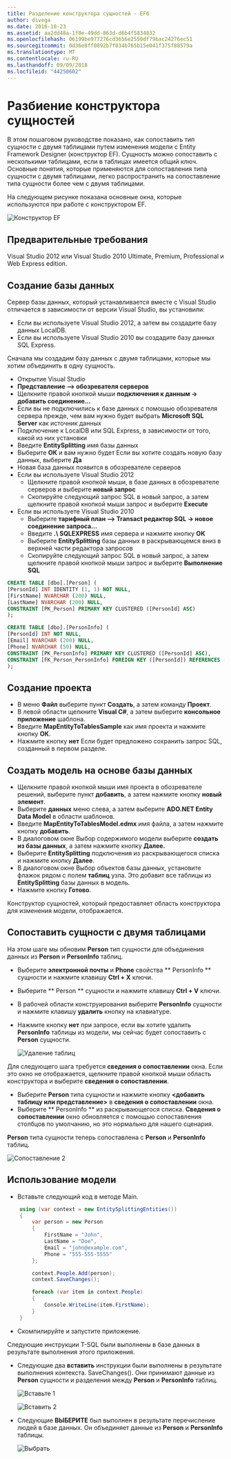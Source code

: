 ```yaml
---
title: Разделение конструктора сущностей - EF6
author: divega
ms.date: 2016-10-23
ms.assetid: aa2dd48a-1f0e-49dd-863d-d6b4f5834832
ms.openlocfilehash: 06199be977276cd3656e2550df79bac24276ec51
ms.sourcegitcommit: 0d36e8ff0892b7f034b765b15e041f375f88579a
ms.translationtype: MT
ms.contentlocale: ru-RU
ms.lasthandoff: 09/09/2018
ms.locfileid: "44250602"
---
```

# <a name="designer-entity-splitting"></a>Разбиение конструктора сущностей
В этом пошаговом руководстве показано, как сопоставить тип сущности с двумя таблицами путем изменения модели с Entity Framework Designer (конструктор EF). Сущность можно сопоставить с несколькими таблицами, если в таблицах имеется общий ключ. Основные понятия, которые применяются для сопоставления типа сущности с двумя таблицами, легко распространить на сопоставление типа сущности более чем с двумя таблицами.

На следующем рисунке показана основные окна, которые используются при работе с конструктором EF.

![Конструктор EF](~/ef6/media/efdesigner.png)

## <a name="prerequisites"></a>Предварительные требования

Visual Studio 2012 или Visual Studio 2010 Ultimate, Premium, Professional и Web Express edition.

## <a name="create-the-database"></a>Создание базы данных

Сервер базы данных, который устанавливается вместе с Visual Studio отличается в зависимости от версии Visual Studio, вы установили:

-   Если вы используете Visual Studio 2012, а затем вы создадите базу данных LocalDB.
-   Если вы используете Visual Studio 2010 вы создадите базу данных SQL Express.

Сначала мы создадим базу данных с двумя таблицами, которые мы хотим объединить в одну сущность.

-   Открытие Visual Studio
-   **Представление —&gt; обозревателя серверов**
-   Щелкните правой кнопкой мыши **подключения к данным -&gt; добавить соединение...**
-   Если вы не подключились к базе данных с помощью обозревателя сервера прежде, чем вам нужно будет выбрать **Microsoft SQL Server** как источник данных
-   Подключение к LocalDB или SQL Express, в зависимости от того, какой из них установки
-   Введите **EntitySplitting** имя базы данных
-   Выберите **ОК** и вам нужно будет Если вы хотите создать новую базу данных, выберите **Да**
-   Новая база данных появится в обозревателе серверов
-   Если вы используете Visual Studio 2012
    -   Щелкните правой кнопкой мыши, в базе данных в обозревателе серверов и выберите **новый запрос**
    -   Скопируйте следующий запрос SQL в новый запрос, а затем щелкните правой кнопкой мыши запрос и выберите **Execute**
-   Если вы используете Visual Studio 2010
    -   Выберите **тарифный план —&gt; Transact редактор SQL -&gt; новое соединение запроса...**
    -   Введите **.\\ SQLEXPRESS** имя сервера и нажмите кнопку **ОК**
    -   Выберите **EntitySplitting** базы данных в раскрывающемся вниз в верхней части редактора запросов
    -   Скопируйте следующий запрос SQL в новый запрос, а затем щелкните правой кнопкой мыши запрос и выберите **Выполнение SQL**

``` SQL
CREATE TABLE [dbo].[Person] (
[PersonId] INT IDENTITY (1, 1) NOT NULL,
[FirstName] NVARCHAR (200) NULL,
[LastName] NVARCHAR (200) NULL,
CONSTRAINT [PK_Person] PRIMARY KEY CLUSTERED ([PersonId] ASC)
);

CREATE TABLE [dbo].[PersonInfo] (
[PersonId] INT NOT NULL,
[Email] NVARCHAR (200) NULL,
[Phone] NVARCHAR (50) NULL,
CONSTRAINT [PK_PersonInfo] PRIMARY KEY CLUSTERED ([PersonId] ASC),
CONSTRAINT [FK_Person_PersonInfo] FOREIGN KEY ([PersonId]) REFERENCES [dbo].[Person] ([PersonId]) ON DELETE CASCADE
);
```

## <a name="create-the-project"></a>Создание проекта

-   В меню **Файл** выберите пункт **Создать**, а затем команду **Проект**.
-   В левой области щелкните **Visual C\#**, а затем выберите **консольное приложение** шаблона.
-   Введите **MapEntityToTablesSample** как имя проекта и нажмите кнопку **ОК**.
-   Нажмите кнопку **нет** Если будет предложено сохранить запрос SQL, созданный в первом разделе.

## <a name="create-a-model-based-on-the-database"></a>Создать модель на основе базы данных

-   Щелкните правой кнопкой мыши имя проекта в обозревателе решений, выберите пункт **добавить**, а затем нажмите кнопку **новый элемент**.
-   Выберите **данных** меню слева, а затем выберите **ADO.NET Entity Data Model** в области шаблонов.
-   Введите **MapEntityToTablesModel.edmx** имя файла, а затем нажмите кнопку **добавить**.
-   В диалоговом окне Выбор содержимого модели выберите **создать из базы данных**, а затем нажмите кнопку **Далее.**
-   Выберите **EntitySplitting** подключения из раскрывающегося списка и нажмите кнопку **Далее**.
-   В диалоговом окне Выбор объектов базы данных, установите флажок рядом с полем **таблиц** узла.
    Это добавит все таблицы из **EntitySplitting** базы данных в модель.
-   Нажмите кнопку **Готово**.

Конструктор сущностей, который предоставляет область конструктора для изменения модели, отображается.

## <a name="map-an-entity-to-two-tables"></a>Сопоставить сущности с двумя таблицами

На этом шаге мы обновим **Person** тип сущности для объединения данных из **Person** и **PersonInfo** таблиц.

-   Выберите **электронной почты** и **Phone** свойства ** PersonInfo ** сущности и нажмите клавишу **Ctrl + X** ключи.
-   Выберите ** Person ** сущности и нажмите клавишу **Ctrl + V** ключи.
-   В рабочей области конструирования выберите **PersonInfo** сущности и нажмите клавишу **удалить** кнопку на клавиатуре.
-   Нажмите кнопку **нет** при запросе, если вы хотите удалить **PersonInfo** таблицы из модели, мы сейчас будет сопоставить с **Person** сущности.

    ![Удаление таблиц](~/ef6/media/deletetables.png)

Для следующего шага требуется **сведения о сопоставлении** окна. Если это окно не отображается, щелкните правой кнопкой мыши область конструктора и выберите **сведения о сопоставлении**.

-   Выберите **Person** типа сущности и нажмите кнопку **&lt;добавить таблицу или представление&gt;** в **сведения о сопоставлении** окна.
-   Выберите ** PersonInfo ** из раскрывающегося списка.
    **Сведения о сопоставлении** окно обновляется с помощью сопоставления столбцов по умолчанию, но это нормально для нашего сценария.

**Person** типа сущности теперь сопоставлена с **Person** и **PersonInfo** таблиц.

![Сопоставление 2](~/ef6/media/mapping2.png)

## <a name="use-the-model"></a>Использование модели

-   Вставьте следующий код в методе Main.

``` csharp
    using (var context = new EntitySplittingEntities())
    {
        var person = new Person
        {
            FirstName = "John",
            LastName = "Doe",
            Email = "john@example.com",
            Phone = "555-555-5555"
        };

        context.People.Add(person);
        context.SaveChanges();

        foreach (var item in context.People)
        {
            Console.WriteLine(item.FirstName);
        }
    }
```

-   Скомпилируйте и запустите приложение.

Следующие инструкции T-SQL были выполнены в базе данных в результате выполнения этого приложения. 

-   Следующие два **вставить** инструкции были выполнены в результате выполнения контекста. SaveChanges(). Они принимают данные из **Person** сущности и разделения между **Person** и **PersonInfo** таблиц.

    ![Вставьте 1](~/ef6/media/insert1.png)

    ![Вставить 2](~/ef6/media/insert2.png)
-   Следующие **ВЫБЕРИТЕ** был выполнен в результате перечисление людей в базе данных. Он объединяет данные из **Person** и **PersonInfo** таблицы.

    ![Выбрать](~/ef6/media/select.png)

